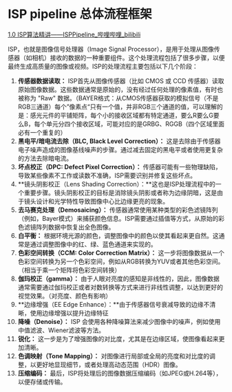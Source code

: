 # ISP pipeline 总体流程框架

[1.0 ISP算法精讲——ISPPipeline_哔哩哔哩_bilibili](https://www.bilibili.com/video/BV1Ay4y1M7BP/)

ISP，也就是图像信号处理器（Image Signal Processor），是用于处理从图像传感器（如相机）接收的数据的一种重要组件。这个处理流程包括了很多步骤，以便最终生成高质量的图像或视频。ISP的处理流程主要包括以下几个阶段：

1. **传感器数据读取：** ISP首先从图像传感器（比如 CMOS 或 CCD 传感器）读取原始图像数据。这些数据通常是原始的，没有经过任何处理的像素值，有时也被称为 "Raw" 数据。（BAYER格式：从CMOS传感器获取的模拟信号（不是RGB三通道）每个”像素点“只有一个值，并非RGB三个通道的值，可以理解的是：感光元件的平铺矩阵，每个小的接收区域都有特定通道，要么R要么G要么B，每个单元分四个接收区域，可能对应的是GRBG、RGGB（四个区域里面必有一个重复的）
2. **黑电平/暗电流去除（BLC, Black Level Correction）：** 这是去除由于传感器电子噪声造成的图像基线噪声的步骤。通过减去固定的黑电平或者使用更复杂的方法去除暗电流。
3. **坏点校正（DPC: Defect Pixel Correction）：** 传感器可能有一些物理缺陷，导致某些像素不工作或读数不准确，ISP需要识别并修复这些坏点。
4. **镜头阴影校正（Lens Shading Correction）：**这也是ISP处理流程中的一个重要步骤。镜头阴影校正的目标是消除镜头阴影或者称为边缘阴暗，这是由于镜头设计和光学特性导致图像中心比边缘更亮的现象。
5. **去马赛克处理（Demosaicing）：** 传感器通常使用某种类型的彩色滤镜阵列（例如，Bayer模式）来捕获颜色信息。ISP需要通过插值等方式，从原始的彩色滤镜阵列数据中恢复出全色图像。
6. **白平衡：** 根据环境光源的颜色，调整图像中的颜色以使其看起来更自然。这通常是通过调整图像中的红、绿、蓝色通道来实现的。
7. **色彩空间转换（CCM: Color Correction Matrix）：** 这一步将图像数据从一个色彩空间转换为另一个色彩空间，例如从RGB转换为YUV或者其他色彩空间。（相当于乘一个矩阵将色彩空间转换）
8. **伽玛校正（gamma）：** 由于人眼对亮度的感知是非线性的，因此，图像数据通常需要通过伽玛校正或者对数转换等方式来进行非线性调整，以达到更好的视觉效果。（对亮度、颜色有影响）
9. **边缘增强（EE Edge Enhance）：**由于传感器信号衰减导致的边缘不清晰，使用边缘增强以提升边缘特征
10. **降噪（Denoise）：** ISP 会使用各种降噪算法来减少图像中的噪声，例如使用中值滤波、Wiener滤波等方法。
11. **锐化：** 这一步是为了增强图像的对比度，尤其是在边缘区域，使图像看起来更加清晰。
12. **色调映射（Tone Mapping）：** 对图像进行局部或全局的亮度和对比度的调整，以更好地显现细节，或者处理高动态范围（HDR）图像。
13. **压缩编码：** 最后，ISP将处理后的图像数据压缩编码（如JPEG或H.264等），以便存储或传输。